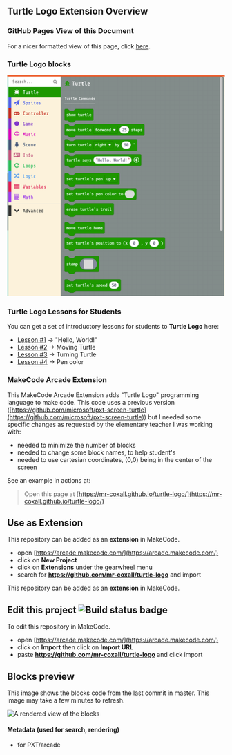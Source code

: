 ## Turtle Logo Extension Overview

### GitHub Pages View of this Document
For a nicer formatted view of this page, click [here](https://mr-coxall.github.io/turtle-logo/README).

### Turtle Logo blocks
![Turtle Logo Blocks](./assets/Turtle_Logo_Blocks_0.3.0.png "Turtle Logo Blocks")

### Turtle Logo Lessons for Students
You can get a set of introductory lessons for students to **Turtle Logo** here:
- [Lesson #1](http://arcade.makecode.com/?lockedEditor=1#tutorial:https://github.com/Mr-Coxall/makecode-arcade-turtle-logo-lesson1) → "Hello, World!"
- [Lesson #2](http://arcade.makecode.com/?lockedEditor=1#tutorial:https://github.com/Mr-Coxall/makecode-arcade-turtle-logo-lesson2) → Moving Turtle
- [Lesson #3](http://arcade.makecode.com/?lockedEditor=1#tutorial:https://github.com/Mr-Coxall/makecode-arcade-turtle-logo-lesson3) → Turning Turtle
- [Lesson #4](http://arcade.makecode.com/?lockedEditor=1#tutorial:https://github.com/Mr-Coxall/makecode-arcade-turtle-logo-lesson4) → Pen color

### MakeCode Arcade Extension
This MakeCode Arcade Extension adds "Turtle Logo" programming language to make code.
This code uses a previous version ([https://github.com/microsoft/pxt-screen-turtle](https://github.com/microsoft/pxt-screen-turtle)) but I needed some specific changes as requested by the elementary teacher I was working with:
- needed to minimize the number of blocks
- needed to change some block names, to help student's
- needed to use cartesian coordinates, (0,0) being in the center of the screen 

See an example in actions at:
> Open this page at [https://mr-coxall.github.io/turtle-logo/](https://mr-coxall.github.io/turtle-logo/)

## Use as Extension

This repository can be added as an **extension** in MakeCode.

* open [https://arcade.makecode.com/](https://arcade.makecode.com/)
* click on **New Project**
* click on **Extensions** under the gearwheel menu
* search for **https://github.com/mr-coxall/turtle-logo** and import

This repository can be added as an **extension** in MakeCode.

## Edit this project ![Build status badge](https://github.com/mr-coxall/turtle-logo/workflows/MakeCode/badge.svg)

To edit this repository in MakeCode.

* open [https://arcade.makecode.com/](https://arcade.makecode.com/)
* click on **Import** then click on **Import URL**
* paste **https://github.com/mr-coxall/turtle-logo** and click import

## Blocks preview

This image shows the blocks code from the last commit in master.
This image may take a few minutes to refresh.

![A rendered view of the blocks](https://github.com/mr-coxall/turtle-logo/raw/master/.github/makecode/blocks_new.png)

#### Metadata (used for search, rendering)

* for PXT/arcade
<script src="https://makecode.com/gh-pages-embed.js"></script><script>makeCodeRender("{{ site.makecode.home_url }}", "{{ site.github.owner_name }}/{{ site.github.repository_name }}");</script>
